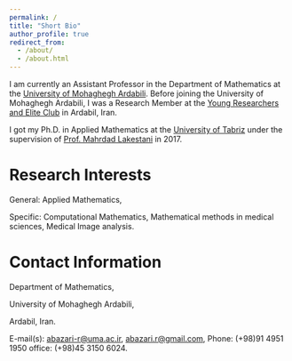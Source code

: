 ```yaml
---
permalink: /
title: "Short Bio"
author_profile: true
redirect_from: 
  - /about/
  - /about.html
---
```

I am currently an Assistant Professor in the Department of Mathematics at the [University of Mohaghegh Ardabili](https://uma.ac.ir). Before joining the University of Mohaghegh Ardabili, I was a Research Member at the [Young Researchers and Elite Club](https://bpj.ir/index_e.aspx) in Ardabil, Iran.

I got my Ph.D. in Applied Mathematics at the [University of Tabriz](https://tabrizu.ac.ir/en) under the supervision of [Prof. Mahrdad Lakestani](https://scholar.google.com/citations?user=UR2VEoQAAAAJ&hl=en) in 2017.



Research Interests
======
General:  Applied Mathematics,

Specific: Computational Mathematics, Mathematical methods in medical sciences, Medical Image analysis.



Contact Information
======

Department of Mathematics,

University of Mohaghegh Ardabili,

Ardabil, Iran.

E-mail(s): abazari-r@uma.ac.ir, abazari.r@gmail.com,
Phone:  (+98)91 4951 1950
office: (+98)45 3150 6024.





